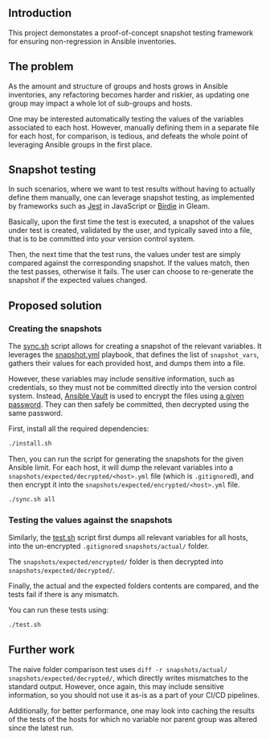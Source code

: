 ## Introduction

This project demonstates a proof-of-concept snapshot testing framework for
ensuring non-regression in Ansible inventories.

## The problem

As the amount and structure of groups and hosts grows in Ansible inventories,
any refactoring becomes harder and riskier, as updating one group may impact
a whole lot of sub-groups and hosts.

One may be interested automatically testing the values of the variables
associated to each host. However, manually defining them in a separate file
for each host, for comparison, is tedious, and defeats the whole point of
leveraging Ansible groups in the first place.

## Snapshot testing

In such scenarios, where we want to test results without having to actually
define them manually, one can leverage snapshot testing, as implemented by
frameworks such as [Jest](https://jestjs.io/docs/snapshot-testing) in
JavaScript or [Birdie](https://hexdocs.pm/birdie/) in Gleam.

Basically, upon the first time the test is executed, a snapshot of the
values under test is created, validated by the user, and typically saved
into a file, that is to be committed into your version control system.

Then, the next time that the test runs, the values under test are simply
compared against the corresponding snapshot. If the values match, then
the test passes, otherwise it fails. The user can choose to re-generate
the snapshot if the expected values changed.

## Proposed solution

### Creating the snapshots

The [sync.sh](sync.sh) script allows for creating a snapshot of the relevant
variables. It leverages the [snapshot.yml](snapshot.yml) playbook, that
defines the list of `snapshot_vars`, gathers their values for each provided
host, and dumps them into a file.

However, these variables may include sensitive information, such as credentials,
so they must not be committed directly into the version control system. Instead,
[Ansible Vault](https://docs.ansible.com/ansible/latest/vault_guide/vault.html)
is used to encrypt the files using [a given password](vault_secret.sh). They
can then safely be committed, then decrypted using the same password.

First, install all the required dependencies:

```sh
./install.sh
```

Then, you can run the script for generating the snapshots for the given Ansible
limit. For each host, it will dump the relevant variables into a
`snapshots/expected/decrypted/<host>.yml` file (which is `.gitignore`d),
and then encrypt it into the `snapshots/expected/encrypted/<host>.yml` file.

```sh
./sync.sh all
```

### Testing the values against the snapshots

Similarly, the [test.sh](test.sh) script first dumps all relevant variables
for all hosts, into the un-encrypted `.gitignore`d `snapshots/actual/` folder.

The `snapshots/expected/encrypted/` folder is then decrypted into
`snapshots/expected/decrypted/`.

Finally, the actual and the expected folders contents are compared, and the
tests fail if there is any mismatch.

You can run these tests using:

```sh
./test.sh
```

## Further work

The naive folder comparison test uses
`diff -r snapshots/actual/ snapshots/expected/decrypted/`, which directly
writes mismatches to the standard output. However, once again, this may
include sensitive information, so you should not use it as-is as a part of
your CI/CD pipelines.

Additionally, for better performance, one may look into caching the results
of the tests of the hosts for which no variable nor parent group was altered
since the latest run.
